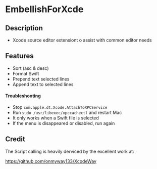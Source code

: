 
EmbellishForXcde
==

## Description
- Xcode source editor extensiont o assist with common editor needs

## Features
- Sort (asc & desc)
- Format Swift
- Prepend text selected lines
- Append text to selected lines
	
#### Troubleshooting

- Stop `com.apple.dt.Xcode.AttachToXPCService`
- Run `sudo /usr/libexec/xpccachectl` and restart Mac
- It only works when a Swift file is selected
- If the menu is disappeared or disabled, run again


## Credit
The Script calling is heavily derviced by the excellent work at:

https://github.com/onmyway133/XcodeWay

